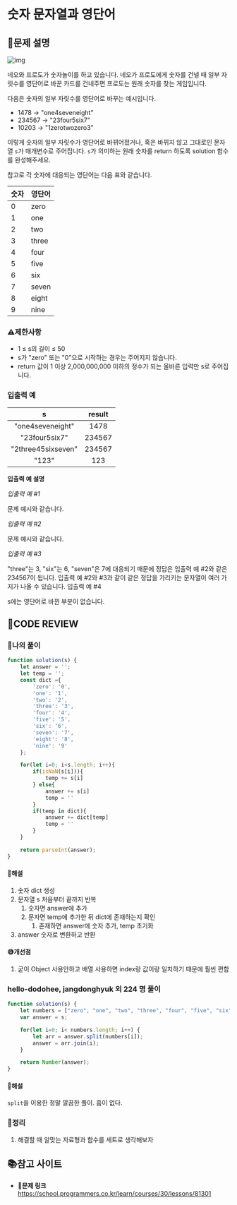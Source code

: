 # 숫자 문자열과 영단어

## **📝문제 설명**

![img](https://grepp-programmers.s3.ap-northeast-2.amazonaws.com/files/production/d31cb063-4025-4412-8cbc-6ac6909cf93e/img1.png)

네오와 프로도가 숫자놀이를 하고 있습니다. 네오가 프로도에게 숫자를 건넬 때 일부 자릿수를 영단어로 바꾼 카드를 건네주면 프로도는 원래 숫자를 찾는 게임입니다.

다음은 숫자의 일부 자릿수를 영단어로 바꾸는 예시입니다.

- 1478 → "one4seveneight"
- 234567 → "23four5six7"
- 10203 → "1zerotwozero3"

이렇게 숫자의 일부 자릿수가 영단어로 바뀌어졌거나, 혹은 바뀌지 않고 그대로인 문자열 `s`가 매개변수로 주어집니다. `s`가 의미하는 원래 숫자를 return 하도록 solution 함수를 완성해주세요.

참고로 각 숫자에 대응되는 영단어는 다음 표와 같습니다.

| 숫자 | 영단어 |
| ---- | ------ |
| 0    | zero   |
| 1    | one    |
| 2    | two    |
| 3    | three  |
| 4    | four   |
| 5    | five   |
| 6    | six    |
| 7    | seven  |
| 8    | eight  |
| 9    | nine   |

### **⚠제한사항**

- 1 ≤ s의 길이 ≤ 50
- s가 "zero" 또는 "0"으로 시작하는 경우는 주어지지 않습니다.
- return 값이 1 이상 2,000,000,000 이하의 정수가 되는 올바른 입력만 s로 주어집니다.

### **입출력 예**

|         s          | result |
| :----------------: | :----: |
|  "one4seveneight"  |  1478  |
|   "23four5six7"    | 234567 |
| "2three45sixseven" | 234567 |
|       "123"        |  123   |

**입출력 예 설명**

*입출력 예 #1*

문제 예시와 같습니다.

*입출력 예 #2*

문제 예시와 같습니다.

*입출력 예 #3*

"three"는 3, "six"는 6, "seven"은 7에 대응되기 때문에 정답은 입출력 예 #2와 같은 234567이 됩니다.
입출력 예 #2와 #3과 같이 같은 정답을 가리키는 문자열이 여러 가지가 나올 수 있습니다.
입출력 예 #4

s에는 영단어로 바뀐 부분이 없습니다.

## **🧐CODE REVIEW**

### **🧾나의 풀이**

```js
function solution(s) {
    let answer = '';
    let temp = '';
    const dict ={
        'zero': '0',
        'one': '1',
        'two': '2',
        'three': '3',
        'four': '4',
        'five': '5',
        'six': '6',
        'seven': '7',
        'eight': '8',
        'nine': '9'
    };

    for(let i=0; i<s.length; i++){
        if(isNaN(s[i])){
            temp += s[i]
        } else{
            answer += s[i]
            temp = ''
        }
        if(temp in dict){
            answer += dict[temp]
            temp = ''
        }
    }

    return parseInt(answer);
}
```

#### **📝해설**

1. 숫자 dict 생성
2. 문자열 s 처음부터 끝까지 반복
   1. 숫자면 answer에 추가
   2. 문자면 temp에 추가한 뒤 dict에 존재하는지 확인
      1. 존재하면 answer에 숫자 추가, temp 초기화
3. answer 숫자로 변환하고 반환

#### **😅개선점**

1. 굳이 Object 사용안하고 배열 사용하면 index랑 값이랑 일치하기 때문에 훨씬 편함 

### **hello-dodohee, jangdonghyuk 외 224 명 풀이**

```js
function solution(s) {
    let numbers = ["zero", "one", "two", "three", "four", "five", "six", "seven", "eight", "nine"];
    var answer = s;

    for(let i=0; i< numbers.length; i++) {
        let arr = answer.split(numbers[i]);
        answer = arr.join(i);
    }

    return Number(answer);
}
```

#### **📝해설**

`split`을 이용한 정말 깔끔한 풀이. 흠이 없다.

### **🔖정리**

1. 해결할 때 알맞는 자료형과 함수를 세트로 생각해보자

## 📚참고 사이트

- **🔗문제 링크**<br/>
https://school.programmers.co.kr/learn/courses/30/lessons/81301


